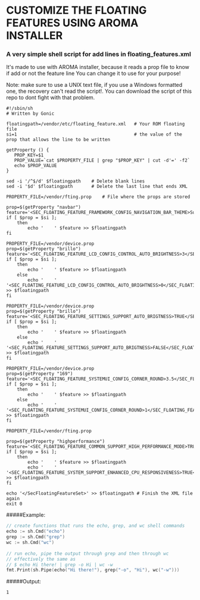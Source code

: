 # CUSTOMIZE THE FLOATING FEATURES USING AROMA INSTALLER
### A very simple shell script for add lines in floating_features.xml

It's made to use with AROMA installer, because it reads a prop file to know if add or not the feature line
You can change it to use for your purpose!

Note: make sure to use a UNIX text file, if you use a Windows formatted one, the recovery can't read the script!. You can download the script of this repo to dont fight with that problem.

```
#!/sbin/sh
# Written by Gonic

floatingpath=/vendor/etc/floating_feature.xml 	# Your ROM floating file
si=1 											# the value of the prop that allows the line to be written

getProperty () {
   PROP_KEY=$1
   PROP_VALUE=`cat $PROPERTY_FILE | grep "$PROP_KEY" | cut -d'=' -f2`
   echo $PROP_VALUE
}

sed -i '/^$/d' $floatingpath	# Delete blank lines 
sed -i '$d' $floatingpath		# Delete the last line that ends XML

PROPERTY_FILE=/vendor/fting.prop	# File where the props are stored

prop=$(getProperty "navbar")
feature='<SEC_FLOATING_FEATURE_FRAMEWORK_CONFIG_NAVIGATION_BAR_THEME>SupportLightNavigationBar|SupportCustomBgColor|SupportNaviBarRemoteView</SEC_FLOATING_FEATURE_FRAMEWORK_CONFIG_NAVIGATION_BAR_THEME>'
if [ $prop = $si ];
	then
		echo '    ' $feature >> $floatingpath
fi

PROPERTY_FILE=/vendor/device.prop
prop=$(getProperty "brillo")
feature='<SEC_FLOATING_FEATURE_LCD_CONFIG_CONTROL_AUTO_BRIGHTNESS>3</SEC_FLOATING_FEATURE_LCD_CONFIG_CONTROL_AUTO_BRIGHTNESS>'
if [ $prop = $si ];
	then
		echo '    ' $feature >> $floatingpath
	else
		echo '    ' '<SEC_FLOATING_FEATURE_LCD_CONFIG_CONTROL_AUTO_BRIGHTNESS>0</SEC_FLOATING_FEATURE_LCD_CONFIG_CONTROL_AUTO_BRIGHTNESS>' >> $floatingpath
fi

PROPERTY_FILE=/vendor/device.prop
prop=$(getProperty "brillo")
feature='<SEC_FLOATING_FEATURE_SETTINGS_SUPPORT_AUTO_BRIGTNESS>TRUE</SEC_FLOATING_FEATURE_SETTINGS_SUPPORT_AUTO_BRIGTNESS>'
if [ $prop = $si ];
	then
		echo '    ' $feature >> $floatingpath
	else
		echo '    ' '<SEC_FLOATING_FEATURE_SETTINGS_SUPPORT_AUTO_BRIGTNESS>FALSE</SEC_FLOATING_FEATURE_SETTINGS_SUPPORT_AUTO_BRIGTNESS>' >> $floatingpath
fi

PROPERTY_FILE=/vendor/device.prop
prop=$(getProperty "169")
feature='<SEC_FLOATING_FEATURE_SYSTEMUI_CONFIG_CORNER_ROUND>3.5</SEC_FLOATING_FEATURE_SYSTEMUI_CONFIG_CORNER_ROUND>'
if [ $prop = $si ];
	then
		echo '    ' $feature >> $floatingpath
	else
		echo '    ' '<SEC_FLOATING_FEATURE_SYSTEMUI_CONFIG_CORNER_ROUND>1</SEC_FLOATING_FEATURE_SYSTEMUI_CONFIG_CORNER_ROUND>' >> $floatingpath
fi

PROPERTY_FILE=/vendor/fting.prop

prop=$(getProperty "highperformance")
feature='<SEC_FLOATING_FEATURE_COMMON_SUPPORT_HIGH_PERFORMANCE_MODE>TRUE</SEC_FLOATING_FEATURE_COMMON_SUPPORT_HIGH_PERFORMANCE_MODE>'
if [ $prop = $si ];
	then
		echo '    ' $feature >> $floatingpath
		echo '    ' '<SEC_FLOATING_FEATURE_SYSTEM_SUPPORT_ENHANCED_CPU_RESPONSIVENESS>TRUE</SEC_FLOATING_FEATURE_SYSTEM_SUPPORT_ENHANCED_CPU_RESPONSIVENESS>' >> $floatingpath
fi

echo '</SecFloatingFeatureSet>' >> $floatingpath # Finish the XML file again
exit 0
```

#####Example:
``` go
// create functions that runs the echo, grep, and wc shell commands
echo := sh.Cmd("echo")
grep := sh.Cmd("grep")
wc := sh.Cmd("wc")
	
// run echo, pipe the output through grep and then through wc
// effectively the same as
// $ echo Hi there! | grep -o Hi | wc -w
fmt.Print(sh.Pipe(echo("Hi there!"), grep("-o", "Hi"), wc("-w")))
```	
#####Output:
```
1
```
